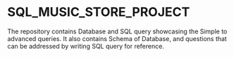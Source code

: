# SQL_MUSIC_STORE_PROJECT
The repository contains Database and SQL query showcasing the Simple to advanced queries. It also contains Schema of Database, and questions that can be addressed by writing SQL query for reference.
